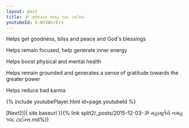 ```yaml
---
layout: post
title: ૐ વૃષોદરાય નમહ ૧૦૮ ટાઈમ્સ
youtubeId: 6-W1VWcrErs
---
```

 
 
Helps get goodness, bliss and peace and God's blessings
 
Helps remain focused, help generate inner energy 
 
Helps boost physical and mental health 
 
Helps remain grounded and generates a sense of gratitude towards the greater power 
 
Helps reduce bad karma
 
 
 
 


{% include youtubePlayer.html id=page.youtubeId %}
 
[Next]({{ site.baseurl }}{% link  split2/_posts/2015-12-03-ૐ મહામૂર્તયે નમહ ૧૦૮ ટાઈમ્સ.md%})
 
